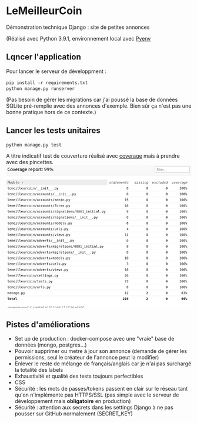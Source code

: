# LeMeilleurCoin

Démonstration technique Django : site de petites annonces

(Réalisé avec Python 3.9.1, environnement local avec [Pyenv](https://realpython.com/intro-to-pyenv/)

## Lqncer l'application

Pour lancer le serveur de développment :

```
pip install -r requirements.txt
python manage.py runserver
```

(Pas besoin de gérer les migrations car j'ai poussé la base de données SQLite pré-remplie avec des annonces d'exemple. Bien sûr ça n'est pas une bonne pratique hors de ce contexte.)


## Lancer les tests unitaires

```
python manage.py test
```
A titre indicatif test de couverture réalisé avec [coverage](https://coverage.readthedocs.io/en/coverage-5.4/) mais à prendre avec des pincettes.
![coverqge](./coverage.png)

## Pistes d'améliorations

- Set up de production : docker-compose avec une "vraie" base de données (mongo, postgres...)
- Pouvoir supprimer ou metre à jour son annonce (demande de gérer les permissions, seul le créateur de l'annonce peut la modifier)
- Enlever le reste de mélange de français/anglais car je n'ai pas surchargé la totalité des labels
- Exhaustivité et qualité des tests toujours perfectibles
- CSS
- Sécurité : les mots de passes/tokens passent en clair sur le réseau tant qu'on n'implémente pas HTTPS/SSL (pas simple avec le serveur de développement mais **obligatoire** en production)
- Sécurité : attention aux secrets dans les settings Django à ne pas pousser sur GitHub normalement (SECRET_KEY)